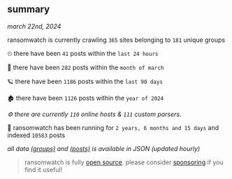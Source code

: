
## summary
_march 22nd, 2024_

ransomwatch is currently crawling `365` sites belonging to `181` unique groups

⏲ there have been `41` posts within the `last 24 hours`

🦈 there have been `282` posts within the `month of march`

🪐 there have been `1186` posts within the `last 90 days`

🏚 there have been `1126` posts within the `year of 2024`

_⚙️ there are currently `110` online hosts & `111` custom parsers._

🦕 ransomwatch has been running for `2 years, 6 months and 15 days` and indexed `10583` posts

_all data  [(groups)](http://ransomwhat.telemetry.ltd/groups) and [(posts)](http://ransomwhat.telemetry.ltd/posts) is available in JSON (updated hourly)_

> ransomwatch is fully [open source](https://github.com/joshhighet/ransomwatch#ransomwatch--). please consider [sponsoring](https://github.com/sponsors/joshhighet) if you find it useful!
